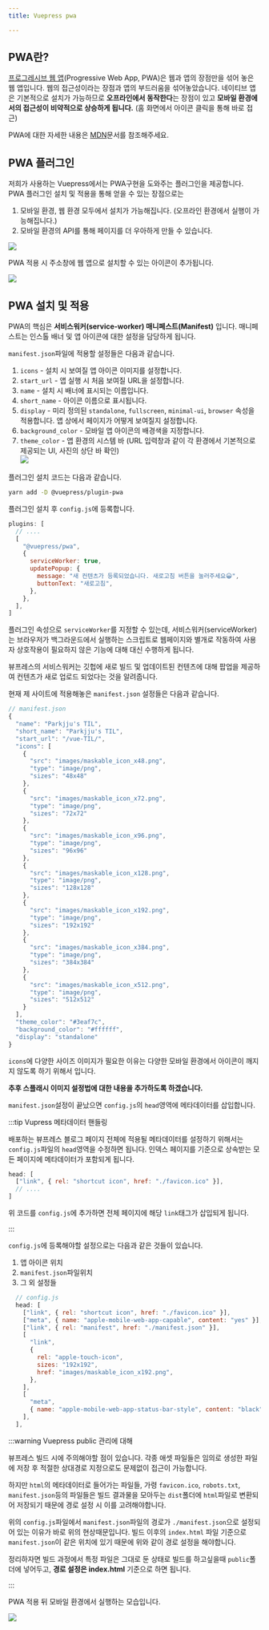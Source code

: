 ```yaml
---
title: Vuepress pwa

---
```

## PWA란?

[프로그레시브 웹 앱](https://developer.mozilla.org/ko/docs/Web/Progressive_web_apps/Introduction)(Progressive Web App, PWA)은 웹과 앱의 장점만을 섞어 놓은 웹 앱입니다. 웹의 접근성이라는 장점과 앱의 부드러움을 섞어놓았습니다. 네이티브 앱은 기본적으로 설치가 가능하므로 **오프라인에서 동작한다**는 장점이 있고 **모바일 환경에서의 접근성이 비약적으로 상승하게 됩니다.** (홈 화면에서 아이콘 클릭을 통해 바로 접근)

PWA에 대한 자세한 내용은 [MDN](https://developer.mozilla.org/ko/docs/Web/Progressive_web_apps/Introduction)문서를 참조해주세요.

## PWA 플러그인

저희가 사용하는 Vuepress에서는 PWA구현을 도와주는 플러그인을 제공합니다. PWA 플러그인 설치 및 적용을 통해 얻을 수 있는 장점으로는

1. 모바일 환경, 웹 환경 모두에서 설치가 가능해집니다. (오프라인 환경에서 실행이 가능해집니다.)
2. 모바일 환경의 API를 통해 페이지를 더 우아하게 만들 수 있습니다.

![](/assets/download.png)

PWA 적용 시 주소창에 웹 앱으로 설치할 수 있는 아이콘이 추가됩니다.

![](/assets/service.png)

## PWA 설치 및 적용

PWA의 핵심은 **서비스워커(service-worker) 매니페스트(Manifest)** 입니다. 매니페스트는 인스톨 배너 및 앱 아이콘에 대한 설정을 담당하게 됩니다.

`manifest.json`파일에 적용할 설정들은 다음과 같습니다.

1. `icons` - 설치 시 보여질 앱 아이콘 이미지를 설정합니다.
2. `start_url` - 앱 실행 시 처음 보여질 URL을 설정합니다.
3. `name` - 설치 시 배너에 표시되는 이름입니다.
4. `short_name` - 아이콘 이름으로 표시됩니다.
5. `display` - 미리 정의된 `standalone`, `fullscreen`, `minimal-ui`, `browser` 속성을 적용합니다. 앱 상에서 페이지가 어떻게 보여질지 설정합니다.
6. `background_color` - 모바일 앱 아이콘의 배경색을 지정합니다.
7. `theme_color` - 앱 환경의 시스템 바 (URL 입력창과 같이 각 환경에서 기본적으로 제공되는 UI, 사진의 상단 바 확인)  
   ![](/assets/bar.jpg)

플러그인 설치 코드는 다음과 같습니다.

```sh
yarn add -D @vuepress/plugin-pwa
```

플러그인 설치 후 `config.js`에 등록합니다.

```js
plugins: [
  // ....
  [
    "@vuepress/pwa",
    {
      serviceWorker: true,
      updatePopup: {
        message: "새 컨텐츠가 등록되었습니다. 새로고침 버튼을 눌러주세요😀",
        buttonText: "새로고침",
      },
    },
  ],
]
```

플러그인 속성으로 `serviceWorker`를 지정할 수 있는데, 서비스워커(serviceWorker)는 브라우저가 백그라운드에서 실행하는 스크립트로 웹페이지와 별개로 작동하여 사용자 상호작용이 필요하지 않은 기능에 대해 대신 수행하게 됩니다.

뷰프레스의 서비스워커는 깃헙에 새로 빌드 및 업데이트된 컨텐츠에 대해 팝업을 제공하여 컨텐츠가 새로 업로드 되었다는 것을 알려줍니다.

현재 제 사이트에 적용해놓은 `manifest.json` 설정들은 다음과 같습니다.

```js
// manifest.json
{
  "name": "Parkjju's TIL",
  "short_name": "Parkjju's TIL",
  "start_url": "/vue-TIL/",
  "icons": [
    {
      "src": "images/maskable_icon_x48.png",
      "type": "image/png",
      "sizes": "48x48"
    },
    {
      "src": "images/maskable_icon_x72.png",
      "type": "image/png",
      "sizes": "72x72"
    },
    {
      "src": "images/maskable_icon_x96.png",
      "type": "image/png",
      "sizes": "96x96"
    },
    {
      "src": "images/maskable_icon_x128.png",
      "type": "image/png",
      "sizes": "128x128"
    },
    {
      "src": "images/maskable_icon_x192.png",
      "type": "image/png",
      "sizes": "192x192"
    },
    {
      "src": "images/maskable_icon_x384.png",
      "type": "image/png",
      "sizes": "384x384"
    },
    {
      "src": "images/maskable_icon_x512.png",
      "type": "image/png",
      "sizes": "512x512"
    }
  ],
  "theme_color": "#3eaf7c",
  "background_color": "#ffffff",
  "display": "standalone"
}
```

`icons`에 다양한 사이즈 이미지가 필요한 이유는 다양한 모바일 환경에서 아이콘이 깨지지 않도록 하기 위해서 입니다.

**추후 스플래시 이미지 설정법에 대한 내용을 추가하도록 하겠습니다.**

`manifest.json`설정이 끝났으면 `config.js`의 `head`영역에 메타데이터를 삽입합니다.

:::tip Vupress 메타데이터 핸들링

배포하는 뷰프레스 블로그 페이지 전체에 적용될 메타데이터를 설정하기 위해서는 `config.js`파일의 `head`영역을 수정하면 됩니다.  인덱스 페이지를 기준으로 상속받는 모든 페이지에 메타데이터가 포함되게 됩니다.

```js
head: [
  ["link", { rel: "shortcut icon", href: "./favicon.ico" }],
  // .... 
]
```

위 코드를 `config.js`에 추가하면 전체 페이지에 해당 `link`태그가 삽입되게 됩니다.

:::

`config.js`에 등록해야할 설정으로는 다음과 같은 것들이 있습니다.

1. 앱 아이콘 위치
2. `manifest.json`파일위치
3. 그 외 설정들

```js
  // config.js
  head: [
    ["link", { rel: "shortcut icon", href: "./favicon.ico" }],
    ["meta", { name: "apple-mobile-web-app-capable", content: "yes" }],
    ["link", { rel: "manifest", href: "./manifest.json" }],
    [
      "link",
      {
        rel: "apple-touch-icon",
        sizes: "192x192",
        href: "images/maskable_icon_x192.png",
      },
    ],
    [
      "meta",
      { name: "apple-mobile-web-app-status-bar-style", content: "black" },
    ],
  ],
```

:::warning Vuepress public 관리에 대해

뷰프레스 빌드 시에 주의해야할 점이 있습니다. 각종 애셋 파일들은 임의로 생성한 파일에 저장 후 적절한 상대경로 지정으로도 문제없이 접근이 가능합니다.

하지만 `html`의 메타데이터로 들어가는 파일들, 가령 `favicon.ico`, `robots.txt`, `manifest.json`등의 파일들은 빌드 결과물을 모아두는 `dist`폴더에 `html`파일로 변환되어 저장되기 때문에 경로 설정 시 이를 고려해야합니다.

위의 `config.js`파일에서 `manifest.json`파일의 경로가 `./manifest.json`으로 설정되어 있는 이유가 바로 위의 현상때문입니다. 빌드 이후의 `index.html` 파일 기준으로 `manifest.json`이 같은 위치에 있기 때문에 위와 같이 경로 설정을 해야합니다.

정리하자면 빌드 과정에서 특정 파일은 그대로 둔 상태로 빌드를 하고싶을때 `public`폴더에 넣어두고, **경로 설정은 index.html** 기준으로 하면 됩니다.

:::

PWA 적용 뒤 모바일 환경에서 실행하는 모습입니다.

![](/assets/pwa.gif)